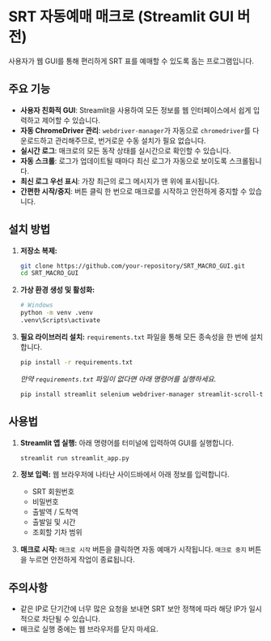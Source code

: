 # SRT 자동예매 매크로 (Streamlit GUI 버전)

사용자가 웹 GUI를 통해 편리하게 SRT 표를 예매할 수 있도록 돕는 프로그램입니다.

## 주요 기능
- **사용자 친화적 GUI**: Streamlit을 사용하여 모든 정보를 웹 인터페이스에서 쉽게 입력하고 제어할 수 있습니다.
- **자동 ChromeDriver 관리**: `webdriver-manager`가 자동으로 `chromedriver`를 다운로드하고 관리해주므로, 번거로운 수동 설치가 필요 없습니다.
- **실시간 로그**: 매크로의 모든 동작 상태를 실시간으로 확인할 수 있습니다.
- **자동 스크롤**: 로그가 업데이트될 때마다 최신 로그가 자동으로 보이도록 스크롤됩니다.
- **최신 로그 우선 표시**: 가장 최근의 로그 메시지가 맨 위에 표시됩니다.
- **간편한 시작/중지**: 버튼 클릭 한 번으로 매크로를 시작하고 안전하게 중지할 수 있습니다.

## 설치 방법

1.  **저장소 복제:**
    ```bash
    git clone https://github.com/your-repository/SRT_MACRO_GUI.git
    cd SRT_MACRO_GUI
    ```

2.  **가상 환경 생성 및 활성화:**
    ```bash
    # Windows
    python -m venv .venv
    .venv\Scripts\activate
    ```

3.  **필요 라이브러리 설치:**
    `requirements.txt` 파일을 통해 모든 종속성을 한 번에 설치합니다.
    ```bash
    pip install -r requirements.txt
    ```
    *만약 `requirements.txt` 파일이 없다면 아래 명령어를 실행하세요.*
    ```bash
    pip install streamlit selenium webdriver-manager streamlit-scroll-to-top
    ```

## 사용법

1.  **Streamlit 앱 실행:**
    아래 명령어를 터미널에 입력하여 GUI를 실행합니다.
    ```bash
    streamlit run streamlit_app.py
    ```

2.  **정보 입력:**
    웹 브라우저에 나타난 사이드바에서 아래 정보를 입력합니다.
    - SRT 회원번호
    - 비밀번호
    - 출발역 / 도착역
    - 출발일 및 시간
    - 조회할 기차 범위

3.  **매크로 시작:**
    `매크로 시작` 버튼을 클릭하면 자동 예매가 시작됩니다. `매크로 중지` 버튼을 누르면 안전하게 작업이 종료됩니다.

## 주의사항
- 같은 IP로 단기간에 너무 많은 요청을 보내면 SRT 보안 정책에 따라 해당 IP가 일시적으로 차단될 수 있습니다.
- 매크로 실행 중에는 웹 브라우저를 닫지 마세요.